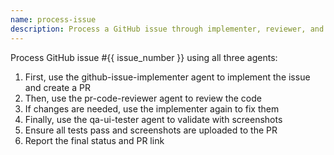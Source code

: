 ```yaml
---
name: process-issue
description: Process a GitHub issue through implementer, reviewer, and QA tester agents
---
```


Process GitHub issue #{{ issue_number }} using all three agents:

1. First, use the github-issue-implementer agent to implement the issue and create a PR
2. Then, use the pr-code-reviewer agent to review the code
3. If changes are needed, use the implementer again to fix them
4. Finally, use the qa-ui-tester agent to validate with screenshots
5. Ensure all tests pass and screenshots are uploaded to the PR
6. Report the final status and PR link